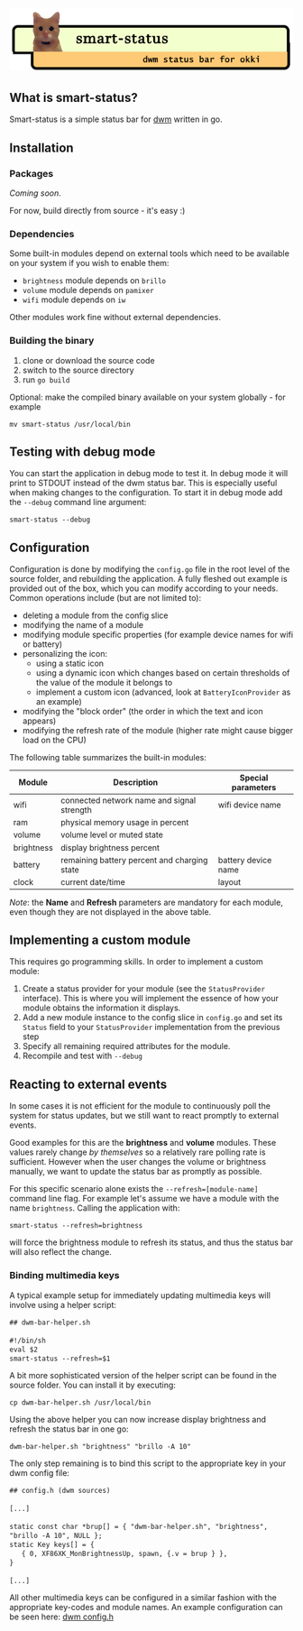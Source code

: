# ![logo](smart-status-logo.png "smart-status for dwm")

## What is smart-status?
Smart-status is a simple status bar for [dwm](http://dwm.suckless.org/) written in go.

## Installation

### Packages

*Coming soon*. 

For now, build directly from source - it's easy :)

### Dependencies

Some built-in modules depend on external tools which need to be available on your system if you wish to enable them:

*  `brightness` module depends on `brillo`
*  `volume` module depends on `pamixer`
*  `wifi` module depends on `iw`

Other modules work fine without external dependencies.

### Building the binary

1.  clone or download the source code
1.  switch to the source directory
1.  run `go build`

Optional: make the compiled binary available on your system globally - for example 

```
mv smart-status /usr/local/bin
```

## Testing with debug mode
You can start the application in debug mode to test it. In debug mode it will print to STDOUT instead of the dwm status bar. This is especially useful when making changes to the configuration.
To start it in debug mode add the `--debug` command line argument:

```
smart-status --debug
```    

## Configuration

Configuration is done by modifying the `config.go` file in the root level of the source folder, and rebuilding the application.
A fully fleshed out example is provided out of the box, which you can modify according to your needs. Common operations include (but are not limited to):

*  deleting a module from the config slice
*  modifying the name of a module
*  modifying module specific properties (for example device names for wifi or battery)  
*  personalizing the icon:
    *  using a static icon
    *  using a dynamic icon which changes based on certain thresholds of the value of the module it belongs to
    *  implement a custom icon (advanced, look at `BatteryIconProvider` as an example)
*  modifying the "block order" (the order in which the text and icon appears)
*  modifying the refresh rate of the module (higher rate might cause bigger load on the CPU)
  
  
The following table summarizes the built-in modules:

| Module           | Description                                               | Special parameters  |
| ---------------- | --------------------------------------------------------- | ------------------- |
| wifi             | connected network name and signal strength                | wifi device name    |
| ram              | physical memory usage in percent                          |                     |
| volume           | volume level or muted state                               |                     |
| brightness       | display brightness percent                                |                     |
| battery          | remaining battery percent and charging state              | battery device name |
| clock            | current date/time                                         | layout              | 
     
_Note_: the **Name** and **Refresh** parameters are mandatory for each module, even though they are not displayed in the above table.
 
## Implementing a custom module

This requires go programming skills. In order to implement a custom module:

1.  Create a status provider for your module (see the `StatusProvider` interface). This is where you will implement the essence of how your module obtains the information it displays.
1.  Add a new module instance to the config slice in `config.go` and set its `Status` field to your `StatusProvider` implementation from the previous step
1.  Specify all remaining required attributes for the module.
1.  Recompile and test with `--debug`
 
## Reacting to external events

In some cases it is not efficient for the module to continuously poll the system for status updates, but we still want to react promptly to external events.

Good examples for this are the **brightness** and **volume** modules. These values rarely change *by themselves* so a relatively rare polling rate is sufficient. However when the user changes the volume or brightness manually, we want to update the status bar as promptly as possible.

For this specific scenario alone exists the `--refresh=[module-name]` command line flag. For example let's assume we have a module with the name `brightness`. Calling the application with:

```
smart-status --refresh=brightness
```

will force the brightness module to refresh its status, and thus the status bar will also reflect the change.

### Binding multimedia keys

A typical example setup for immediately updating multimedia keys will involve using a helper script:

```
## dwm-bar-helper.sh

#!/bin/sh
eval $2
smart-status --refresh=$1
```

A bit more sophisticated version of the helper script can be found in the source folder. You can install it by executing:

```
cp dwm-bar-helper.sh /usr/local/bin
```

Using the above helper you can now increase display brightness and refresh the status bar in one go: 

```
dwm-bar-helper.sh "brightness" "brillo -A 10"
```

The only step remaining is to bind this script to the appropriate key in your dwm config file:

```
## config.h (dwm sources)

[...]

static const char *brup[] = { "dwm-bar-helper.sh", "brightness", "brillo -A 10", NULL };
static Key keys[] = {
   { 0, XF86XK_MonBrightnessUp, spawn, {.v = brup } },
}

[...]
```

All other multimedia keys can be configured in a similar fashion with the appropriate key-codes and module names.
An example configuration can be seen here: [dwm config.h](https://bitbucket.org/dargzero/dotfiles/src/master/dwm/config.h)